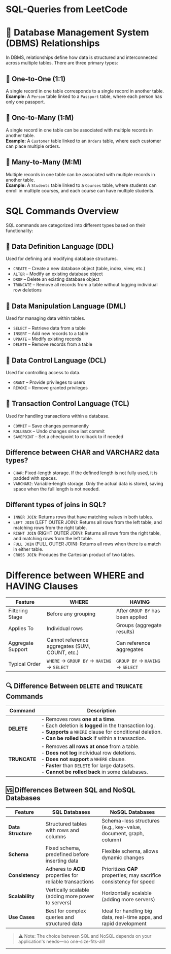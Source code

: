 # SQL-Queries from LeetCode

# 🔗 Database Management System (DBMS) Relationships

In DBMS, relationships define how data is structured and interconnected across multiple tables. There are three primary types:

## 📌 One-to-One (1:1)
A single record in one table corresponds to a single record in another table.  
**Example:** A `Person` table linked to a `Passport` table, where each person has only one passport.

## 📌 One-to-Many (1:M)
A single record in one table can be associated with multiple records in another table.  
**Example:** A `Customer` table linked to an `Orders` table, where each customer can place multiple orders.

## 📌 Many-to-Many (M:M)
Multiple records in one table can be associated with multiple records in another table.  
**Example:** A `Students` table linked to a `Courses` table, where students can enroll in multiple courses, and each course can have multiple students.

# SQL Commands Overview

SQL commands are categorized into different types based on their functionality:

## 📌 Data Definition Language (DDL)
Used for defining and modifying database structures.
- `CREATE` – Create a new database object (table, index, view, etc.)
- `ALTER` – Modify an existing database object
- `DROP` – Delete an existing database object
- `TRUNCATE` – Remove all records from a table without logging individual row deletions

## 📌 Data Manipulation Language (DML)
Used for managing data within tables.
- `SELECT` – Retrieve data from a table
- `INSERT` – Add new records to a table
- `UPDATE` – Modify existing records
- `DELETE` – Remove records from a table

## 📌 Data Control Language (DCL)
Used for controlling access to data.
- `GRANT` – Provide privileges to users
- `REVOKE` – Remove granted privileges

## 📌 Transaction Control Language (TCL)
Used for handling transactions within a database.
- `COMMIT` – Save changes permanently
- `ROLLBACK` – Undo changes since last commit
- `SAVEPOINT` – Set a checkpoint to rollback to if needed

## Difference between CHAR and VARCHAR2 data types?
- `CHAR`: Fixed-length storage. If the defined length is not fully used, it is padded with spaces.
- `VARCHAR2`: Variable-length storage. Only the actual data is stored, saving space when the full length is not needed.

##  Different types of joins in SQL?
- `INNER JOIN`: Returns rows that have matching values in both tables.
-  `LEFT JOIN` (LEFT OUTER JOIN): Returns all rows from the left table, and matching rows from the right table.
-  `RIGHT JOIN` (RIGHT OUTER JOIN): Returns all rows from the right table, and matching rows from the left table.
-  `FULL JOIN` (FULL OUTER JOIN): Returns all rows when there is a match in either table.
-  `CROSS JOIN`: Produces the Cartesian product of two tables.

# Difference between WHERE and HAVING Clauses

| Feature            | WHERE                                | HAVING                               |
|--------------------|--------------------------------------|--------------------------------------|
| Filtering Stage    | Before any grouping                  | After `GROUP BY` has been applied    |
| Applies To         | Individual rows                      | Groups (aggregate results)           |
| Aggregate Support  | Cannot reference aggregates (SUM, COUNT, etc.) | Can reference aggregates            |
| Typical Order      | `WHERE` → `GROUP BY` → `HAVING` → `SELECT` | `GROUP BY` → `HAVING` → `SELECT`  |

## 🔍 Difference Between `DELETE` and `TRUNCATE` Commands

| Command   | Description |
|-----------|-------------|
| **DELETE**   | - Removes rows **one at a time**.<br>- Each deletion is **logged** in the transaction log.<br>- **Supports** a `WHERE` clause for conditional deletion.<br>- **Can be rolled back** if within a transaction. |
| **TRUNCATE** | - Removes **all rows at once** from a table.<br>- **Does not log** individual row deletions.<br>- **Does not support** a `WHERE` clause.<br>- **Faster** than `DELETE` for large datasets.<br>- **Cannot be rolled back** in some databases. |

## 🆚 Differences Between SQL and NoSQL Databases

| Feature                  | **SQL Databases**                                         | **NoSQL Databases**                                                  |
|--------------------------|-----------------------------------------------------------|----------------------------------------------------------------------|
| **Data Structure**       | Structured tables with rows and columns                  | Schema-less structures (e.g., key-value, document, graph, column)   |
| **Schema**               | Fixed schema, predefined before inserting data           | Flexible schema, allows dynamic changes                             |
| **Consistency**          | Adheres to **ACID** properties for reliable transactions | Prioritizes **CAP** properties; may sacrifice consistency for speed |
| **Scalability**          | Vertically scalable (adding more power to servers)       | Horizontally scalable (adding more servers)                         |
| **Use Cases**            | Best for complex queries and structured data             | Ideal for handling big data, real-time apps, and rapid development  |

> ⚠️ Note: The choice between SQL and NoSQL depends on your application's needs—no one-size-fits-all!

---
